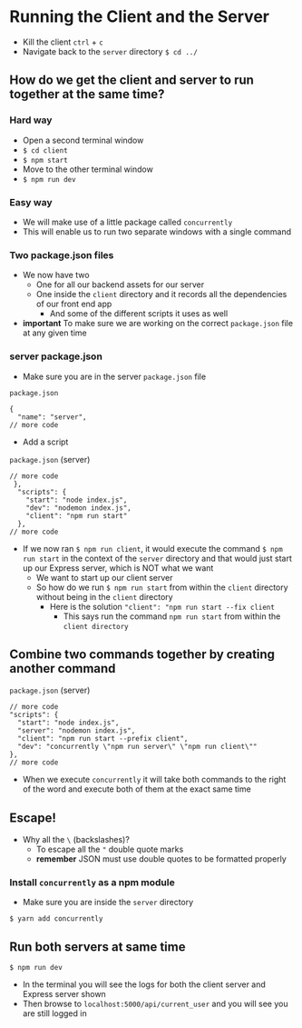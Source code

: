 # Running the Client and the Server
* Kill the client `ctrl` + `c`
* Navigate back to the `server` directory `$ cd ../`

## How do we get the client and server to run together at the same time?
### Hard way
* Open a second terminal window
* `$ cd client`
* `$ npm start`
* Move to the other terminal window
* `$ npm run dev`

### Easy way
* We will make use of a little package called `concurrently`
* This will enable us to run two separate windows with a single command

### Two package.json files
* We now have two
    - One for all our backend assets for our server
    - One inside the `client` directory and it records all the dependencies of our front end app
        + And some of the different scripts it uses as well
* **important** To make sure we are working on the correct `package.json` file at any given time

### server package.json
* Make sure you are in the server `package.json` file

`package.json`

```
{
  "name": "server",
// more code
```

* Add a script

`package.json` (server)

```
// more code
 },
  "scripts": {
    "start": "node index.js",
    "dev": "nodemon index.js",
    "client": "npm run start"
  },
// more code
```

* If we now ran `$ npm run client`, it would execute the command `$ npm run start` in the context of the `server` directory and that would just start up our Express server, which is NOT what we want
    - We want to start up our client server
    - So how do we run `$ npm run start` from within the `client` directory without being in the `client` directory
        + Here is the solution `"client": "npm run start --fix client`
            * This says run the command `npm run start` from within the `client directory`

## Combine two commands together by creating another command
`package.json` (server)

```
// more code
"scripts": {
  "start": "node index.js",
  "server": "nodemon index.js",
  "client": "npm run start --prefix client",
  "dev": "concurrently \"npm run server\" \"npm run client\""
},
// more code
```

* When we execute `concurrently` it will take both commands to the right of the word and execute both of them at the exact same time

## Escape!
* Why all the `\` (backslashes)?
    - To escape all the `"` double quote marks
    - **remember** JSON must use double quotes to be formatted properly

### Install `concurrently` as a npm module
* Make sure you are inside the `server` directory

`$ yarn add concurrently`

## Run both servers at same time
`$ npm run dev`

* In the terminal you will see the logs for both the client server and Express server shown
* Then browse to `localhost:5000/api/current_user` and you will see you are still logged in
